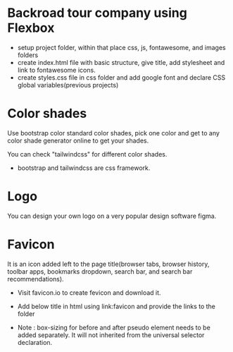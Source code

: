 # Backroad tour company using Flexbox

- setup project folder, within that place css, js, fontawesome, and images folders
- create index.html file with basic structure, give title, add stylesheet and link to fontawesome icons.
- create styles.css file in css folder and add google font and declare CSS global variables(previous projects)

# Color shades

Use bootstrap color standard color shades, pick one color and get to any color shade generator online to get your shades.

You can check "tailwindcss" for different color shades.

- bootstrap and tailwindcss are css framework.

# Logo

You can design your own logo on a very popular design software figma.

# Favicon

It is an icon added left to the page title(browser tabs, browser history, toolbar apps, bookmarks dropdown, search bar, and search bar recommendations).

- Visit favicon.io to create fevicon and download it.
- Add below title in html using link:favicon and provide the links to the folder

- Note : box-sizing for before and after pseudo element needs to be added separately. It will not inherited from the universal selector declaration.
